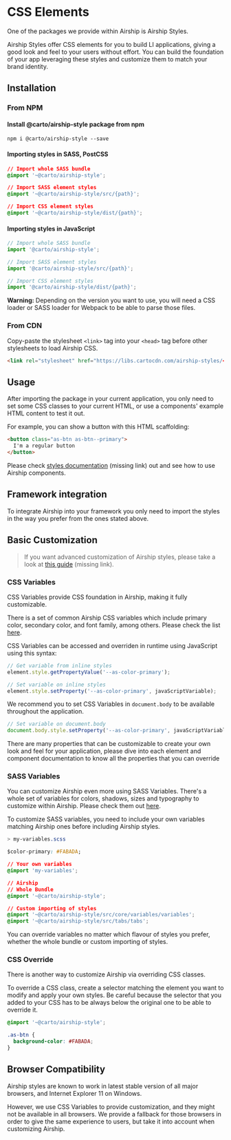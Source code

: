 # CSS Elements
One of the packages we provide within Airship is Airship Styles.

Airship Styles offer CSS elements for you to build LI applications, giving a good look and feel to your users without effort. You can build the foundation of your app leveraging these styles and customize them to match your brand identity.

## Installation

### From NPM
  #### Install @carto/airship-style package from npm
  ```
  npm i @carto/airship-style --save
  ```

  #### Importing styles in SASS, PostCSS
  ```css
  // Import whole SASS bundle
  @import '~@carto/airship-style';

  // Import SASS element styles
  @import '~@carto/airship-style/src/{path}';

  // Import CSS element styles
  @import '~@carto/airship-style/dist/{path}';
  ```

  #### Importing styles in JavaScript
  ```javascript
  // Import whole SASS bundle
  import '@carto/airship-style';

  // Import SASS element styles
  import '@carto/airship-style/src/{path}';

  // Import CSS element styles
  import '@carto/airship-style/dist/{path}';
  ```

  **Warning:** Depending on the version you want to use, you will need a CSS loader or SASS loader for Webpack to be able to parse those files.

### From CDN
Copy-paste the stylesheet `<link>` tag into your `<head>` tag before other stylesheets to load Airship CSS.
```html
<link rel="stylesheet" href="https://libs.cartocdn.com/airship-styles/<VERSION>/airship.css" crossorigin="anonymous" integrity="">
```

## Usage

After importing the package in your current application, you only need to set some CSS classes to your current HTML, or use a components' example HTML content to test it out.

For example, you can show a button with this HTML scaffolding:
```html
<button class="as-btn as-btn--primary">
  I'm a regular button
</button>
```

Please check [styles documentation]() (missing link) out and see how to use Airship components.

## Framework integration
To integrate Airship into your framework you only need to import the styles in the way you prefer from the ones stated above.

## Basic Customization
> If you want advanced customization of Airship styles, please take a look at [this guide]() (missing link).

### CSS Variables
CSS Variables provide CSS foundation in Airship, making it fully customizable.

There is a set of common Airship CSS variables which include primary color, secondary color, and font family, among others. Please check the list [here](https://github.com/CartoDB/airship/blob/master/packages/styles/src/core/core.scss#L8).

CSS Variables can be accessed and overriden in runtime using JavaScript using this syntax:

```js
// Get variable from inline styles
element.style.getPropertyValue('--as-color-primary');

// Set variable on inline styles
element.style.setProperty('--as-color-primary', javaScriptVariable);
```

We recommend you to set CSS Variables in `document.body` to be available throughout the application.
```js
// Set variable on document.body
document.body.style.setProperty('--as-color-primary', javaScriptVariable);
```

There are many properties that can be customizable to create your own look and feel for your application, please dive into each element and component documentation to know all the properties that you can override

### SASS Variables

You can customize Airship even more using SASS Variables. There's a whole set of variables for colors, shadows, sizes and typography to customize within Airship. Please check them out [here](https://github.com/CartoDB/airship/tree/master/packages/styles/src/core/variables).

To customize SASS variables, you need to include your own variables matching Airship ones before including Airship styles.

```css
> my-variables.scss

$color-primary: #FABADA;
```

```css
// Your own variables
@import 'my-variables';

// Airship
// Whole Bundle
@import '~@carto/airship-style';

// Custom importing of styles
@import '~@carto/airship-style/src/core/variables/variables';
@import '~@carto/airship-style/src/tabs/tabs';
```

You can override variables no matter which flavour of styles you prefer, whether the whole bundle or custom importing of styles.

### CSS Override

There is another way to customize Airship via overriding CSS classes.

To override a CSS class, create a selector matching the element you want to modify and apply your own styles. Be careful because the selector that you added to your CSS has to be always below the original one to be able to override it.

```css
@import '~@carto/airship-style';

.as-btn {
  background-color: #FABADA;
}
```

## Browser Compatibility
Airship styles are known to work in latest stable version of all major browsers, and Internet Explorer 11 on Windows.

However, we use CSS Variables to provide customization, and they might not be available in all browsers. We provide a fallback for those browsers in order to give the same experience to users, but take it into account when customizing Airship.
